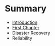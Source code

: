 # Summary

* [Introduction](README.md)
* [First Chapter](chapter1.md)
* Disaster Recovery
* Reliability

